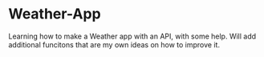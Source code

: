 # Weather-App
Learning how to make a Weather app with an API, with some help.
Will add additional funcitons that are my own ideas on how to improve it.
